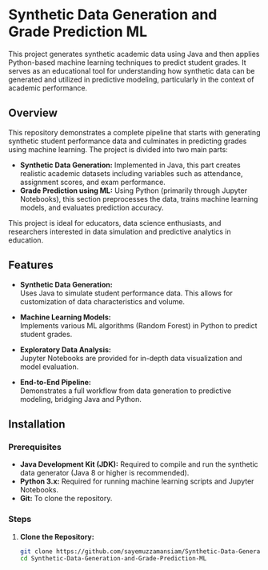 # Synthetic Data Generation and Grade Prediction ML

This project generates synthetic academic data using Java and then applies Python-based machine learning techniques to predict student grades. It serves as an educational tool for understanding how synthetic data can be generated and utilized in predictive modeling, particularly in the context of academic performance.

## Overview

This repository demonstrates a complete pipeline that starts with generating synthetic student performance data and culminates in predicting grades using machine learning. The project is divided into two main parts:
- **Synthetic Data Generation:** Implemented in Java, this part creates realistic academic datasets including variables such as attendance, assignment scores, and exam performance.
- **Grade Prediction using ML:** Using Python (primarily through Jupyter Notebooks), this section preprocesses the data, trains machine learning models, and evaluates prediction accuracy.

This project is ideal for educators, data science enthusiasts, and researchers interested in data simulation and predictive analytics in education.

## Features

- **Synthetic Data Generation:**  
  Uses Java to simulate student performance data. This allows for customization of data characteristics and volume.
  
- **Machine Learning Models:**  
  Implements various ML algorithms (Random Forest) in Python to predict student grades.
  
- **Exploratory Data Analysis:**  
  Jupyter Notebooks are provided for in-depth data visualization and model evaluation.
  
- **End-to-End Pipeline:**  
  Demonstrates a full workflow from data generation to predictive modeling, bridging Java and Python.

## Installation

### Prerequisites

- **Java Development Kit (JDK):** Required to compile and run the synthetic data generator (Java 8 or higher is recommended).
- **Python 3.x:** Required for running machine learning scripts and Jupyter Notebooks.
- **Git:** To clone the repository.

### Steps

1. **Clone the Repository:**

   ```bash
   git clone https://github.com/sayemuzzamansiam/Synthetic-Data-Generation-and-Grade-Prediction-ML.git
   cd Synthetic-Data-Generation-and-Grade-Prediction-ML

   
